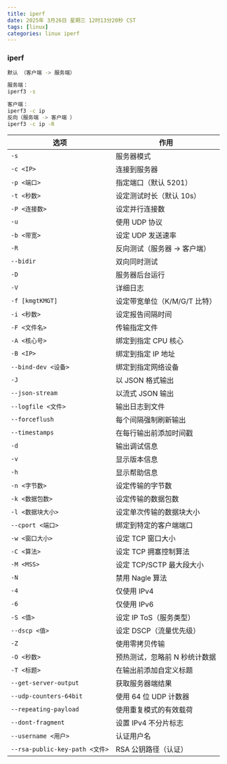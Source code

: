 ```yaml
---
title: iperf
date: 2025年 3月26日 星期三 12时13分20秒 CST
tags: [linux]
categories: linux iperf
---
```


### iperf
```bash
默认 （客户端 -> 服务端）

服务端：
iperf3 -s

客户端：
iperf3 -c ip
反向（服务端 -> 客户端 ）
iperf3 -c ip -R
```

| 选项 | 作用 |
|------|------|
| `-s` | 服务器模式 |
| `-c <IP>` | 连接到服务器 |
| `-p <端口>` | 指定端口（默认 5201） |
| `-t <秒数>` | 设定测试时长（默认 10s） |
| `-P <连接数>` | 设定并行连接数 |
| `-u` | 使用 UDP 协议 |
| `-b <带宽>` | 设定 UDP 发送速率 |
| `-R` | 反向测试（服务器 → 客户端） |
| `--bidir` | 双向同时测试 |
| `-D` | 服务器后台运行 |
| `-V` | 详细日志 |
| `-f [kmgtKMGT]` | 设定带宽单位（K/M/G/T 比特） |
| `-i <秒数>` | 设定报告间隔时间 |
| `-F <文件名>` | 传输指定文件 |
| `-A <核心号>` | 绑定到指定 CPU 核心 |
| `-B <IP>` | 绑定到指定 IP 地址 |
| `--bind-dev <设备>` | 绑定到指定网络设备 |
| `-J` | 以 JSON 格式输出 |
| `--json-stream` | 以流式 JSON 输出 |
| `--logfile <文件>` | 输出日志到文件 |
| `--forceflush` | 每个间隔强制刷新输出 |
| `--timestamps` | 在每行输出前添加时间戳 |
| `-d` | 输出调试信息 |
| `-v` | 显示版本信息 |
| `-h` | 显示帮助信息 |
| `-n <字节数>` | 设定传输的字节数 |
| `-k <数据包数>` | 设定传输的数据包数 |
| `-l <数据块大小>` | 设定单次传输的数据块大小 |
| `--cport <端口>` | 绑定到特定的客户端端口 |
| `-w <窗口大小>` | 设定 TCP 窗口大小 |
| `-C <算法>` | 设定 TCP 拥塞控制算法 |
| `-M <MSS>` | 设定 TCP/SCTP 最大段大小 |
| `-N` | 禁用 Nagle 算法 |
| `-4` | 仅使用 IPv4 |
| `-6` | 仅使用 IPv6 |
| `-S <值>` | 设定 IP ToS（服务类型） |
| `--dscp <值>` | 设定 DSCP（流量优先级） |
| `-Z` | 使用零拷贝传输 |
| `-O <秒数>` | 预热测试，忽略前 N 秒统计数据 |
| `-T <标题>` | 在输出前添加自定义标题 |
| `--get-server-output` | 获取服务器端结果 |
| `--udp-counters-64bit` | 使用 64 位 UDP 计数器 |
| `--repeating-payload` | 使用重复模式的有效载荷 |
| `--dont-fragment` | 设置 IPv4 不分片标志 |
| `--username <用户>` | 认证用户名 |
| `--rsa-public-key-path <文件>` | RSA 公钥路径（认证） |
